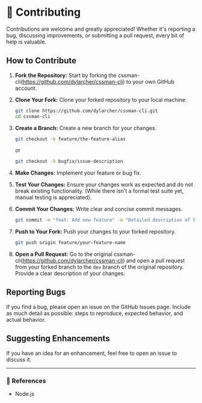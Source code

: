 # 🤝 Contributing

Contributions are welcome and greatly appreciated! Whether it's reporting a bug, discussing improvements, or submitting a pull request, every bit of help is valuable.

## How to Contribute

1. **Fork the Repository:** Start by forking the cssman-cli(https://github.com/dylarcher/cssman-cli) to your own GitHub account.
2. **Clone Your Fork:** Clone your forked repository to your local machine.

    ```bash
    git clone https://github.com/dylarcher/cssman-cli.git
    cd cssman-cli
    ```

3. **Create a Branch:** Create a new branch for your changes.

    ```bash
    git checkout -b feature/the-feature-alias
    ```

    or

    ```bash
    git checkout -b bugfix/issue-description
    ```

4. **Make Changes:** Implement your feature or bug fix.
5. **Test Your Changes:** Ensure your changes work as expected and do not break existing functionality. (While there isn't a formal test suite yet, manual testing is appreciated).
6. **Commit Your Changes:** Write clear and concise commit messages.

    ```bash
    git commit -m "feat: Add new feature" -m "Detailed description of the feature."
    ```

7. **Push to Your Fork:** Push your changes to your forked repository.

    ```bash
    git push origin feature/your-feature-name
    ```

8. **Open a Pull Request:** Go to the original cssman-cli(https://github.com/dylarcher/cssman-cli) and open a pull request from your forked branch to the `dev` branch of the original repository. Provide a clear description of your changes.

## Reporting Bugs

If you find a bug, please open an issue on the GitHub Issues page. Include as much detail as possible: steps to reproduce, expected behavior, and actual behavior.

## Suggesting Enhancements

If you have an idea for an enhancement, feel free to open an issue to discuss it.

---

### 📝 References

- Node.js
